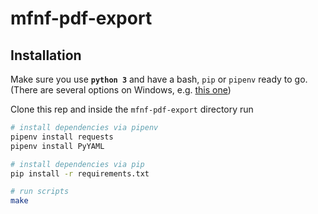 # mfnf-pdf-export

## Installation

Make sure you use **`python 3`** and have a bash, `pip` or `pipenv` ready to go.
(There are several options on Windows, e.g. [this one](https://msdn.microsoft.com/de-de/commandline/wsl/about))

Clone this rep and inside the `mfnf-pdf-export` directory run

``` sh
# install dependencies via pipenv
pipenv install requests
pipenv install PyYAML

# install dependencies via pip
pip install -r requirements.txt

# run scripts 
make
```
